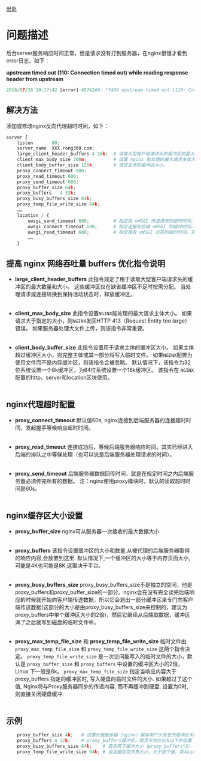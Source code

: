 [出处](https://blog.csdn.net/u014218983/article/details/81217032)

# 问题描述

后台server服务响应时间正常，但是请求没有打到服务器，在nginx很慢才看到error日志，如下：

**upstream timed out (110: Connection timed out) while reading response header from upstream**

```py
2018/07/26 10:17:42 [error] 45762#0: *7489 upstream timed out (110: Connection timed out) while reading response header from upstream, client: 10.2.127.6, server: et_dev.rong360.com, request: “GET /data/names HTTP/1.1”, upstream: “uwsgi://127.0.0.1:8528”, host: “et_dev.rong360.com”, referrer: “http://et_dev.rong360.com/static/html/index.html”
```

## 解决方法

添加或修改nginx反向代理超时时间，如下：

```py
server {
    listen       80;
    server_name  XXX.rong360.com;
    large_client_header_buffers 4 16k;  # 读取大型客户端请求头的缓冲区的最大数量和大小
    client_max_body_size 300m;          # 设置 nginx 能处理的最大请求主体大小。
    client_body_buffer_size 128k;       # 请求主体的缓冲区大小。 
    proxy_connect_timeout 600;
    proxy_read_timeout 600;
    proxy_send_timeout 600;
    proxy_buffer_size 64k;
    proxy_buffers   4 32k;
    proxy_busy_buffers_size 64k;
    proxy_temp_file_write_size 64k;
    ……
    location / {
        uwsgi_send_timeout 600;         # 指定向 uWSGI 传送请求的超时时间，完成握手后向 uWSGI 传送请求的超时时间。
        uwsgi_connect_timeout 600;      # 指定连接到后端 uWSGI 的超时时间。
        uwsgi_read_timeout 600;         # 指定接收 uWSGI 应答的超时时间，完成握手后接收uWSGI应答的超时时间。
        ……
    }
```

## 提高 nginx 网络吞吐量 buffers 优化指令说明

- **large_client_header_buffers**
此指令规定了用于读取大型客户端请求头的缓冲区的最大数量和大小。 这些缓冲区仅在缺省缓冲区不足时按需分配。 当处理请求或连接转换到保持活动状态时，释放缓冲区。<br><br>

- **client_max_body_size**
此指令设置`NGINX`能处理的最大请求主体大小。 如果请求大于指定的大小，则`NGINX`发回HTTP 413（Request Entity too large）错误。 如果服务器处理大文件上传，则该指令非常重要。<br><br>

- **client_body_buffer_size**
此指令设置用于请求主体的缓冲区大小。 如果主体超过缓冲区大小，则完整主体或其一部分将写入临时文件。 如果`NGINX`配置为使用文件而不是内存缓冲区，则该指令会被忽略。 默认情况下，该指令为32位系统设置一个8k缓冲区，为64位系统设置一个16k缓冲区。 该指令在 `NGINX` 配置的http，server和location区块使用。<br><br>

## nginx代理超时配置
- **proxy_connect_timeout**
默认值60s, nginx连接到后端服务器的连接超时时间，发起握手等候响应超时时间。<br><br>

- **proxy_read_timeout**
连接成功后，等候后端服务器响应时间。其实已经进入后端的排队之中等候处理（也可以说是后端服务器处理请求的时间）。<br><br>

- **proxy_send_timeout**
后端服务器数据回传时间，就是在规定时间之内后端服务器必须传完所有的数据。
注：nginx使用proxy模块时，默认的读取超时时间是60s。<br><br>

## nginx缓存区大小设置

- **proxy_buffer_size**
nginx可从服务器一次接收的最大数据大小<br><br>

- **proxy_buffers**
该指令设置缓冲区的大小和数量,从被代理的后端服务器取得的响应内容,会放置到这里. 默认情况下,一个缓冲区的大小等于内存页面大小,可能是4K也可能是8K,这取决于平台。<br><br>

- **proxy_busy_buffers_size**
proxy_busy_buffers_size不是独立的空间，他是proxy_buffers和proxy_buffer_size的一部分。nginx会在没有完全读完后端响应的时候就开始向客户端传送数据，所以它会划出一部分缓冲区来专门向客户端传送数据(这部分的大小是由proxy_busy_buffers_size来控制的，建议为proxy_buffers中单个缓冲区大小的2倍)，然后它继续从后端取数据，缓冲区满了之后就写到磁盘的临时文件中。<br><br>

- **proxy_max_temp_file_size** 和 **proxy_temp_file_write_size**
临时文件由 `proxy_max_temp_file_size` 和 `proxy_temp_file_write_size` 这两个指令决定。 
`proxy_temp_file_write_size` 是一次访问能写入的临时文件的大小，默认是 `proxy_buffer_size` 和 `proxy_buffers` 中设置的缓冲区大小的2倍，Linux 下一般是8k。
`proxy_max_temp_file_size` 指定当响应内容大于 proxy_buffers 指定的缓冲区时, 写入硬盘的临时文件的大小. 如果超过了这个值, Nginx将与Proxy服务器同步的传递内容, 而不再缓冲到硬盘. 设置为0时, 则直接关闭硬盘缓冲.<br><br>

## 示例
```py
    proxy_buffer_size 4k;   # 设置代理服务器（nginx）保存用户头信息的缓冲区大小
    proxy_buffers 4 32k;    # proxy_buffers缓冲区，网页平均在32k以下的设置
    proxy_busy_buffers_size 64k;    # 高负荷下缓冲大小（proxy_buffers*2）
    proxy_temp_file_write_size 64k; # 设定缓存文件夹大小，大于这个值，将从upstream服务器传
```